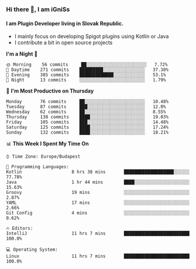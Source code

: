 ### Hi there 👋, I am iGniSs

#### I am Plugin Developer living in Slovak Republic.
- I mainly focus on developing Spigot plugins using Kotlin or Java
- I contribute a bit in open source projects

<!--START_SECTION:waka-->
**I'm a Night 🦉** 

```text
🌞 Morning    56 commits     ██░░░░░░░░░░░░░░░░░░░░░░░   7.72% 
🌆 Daytime    271 commits    █████████░░░░░░░░░░░░░░░░   37.38% 
🌃 Evening    385 commits    █████████████░░░░░░░░░░░░   53.1% 
🌙 Night      13 commits     ░░░░░░░░░░░░░░░░░░░░░░░░░   1.79%

```
📅 **I'm Most Productive on Thursday** 

```text
Monday       76 commits     ██░░░░░░░░░░░░░░░░░░░░░░░   10.48% 
Tuesday      87 commits     ███░░░░░░░░░░░░░░░░░░░░░░   12.0% 
Wednesday    62 commits     ██░░░░░░░░░░░░░░░░░░░░░░░   8.55% 
Thursday     138 commits    ████░░░░░░░░░░░░░░░░░░░░░   19.03% 
Friday       105 commits    ███░░░░░░░░░░░░░░░░░░░░░░   14.48% 
Saturday     125 commits    ████░░░░░░░░░░░░░░░░░░░░░   17.24% 
Sunday       132 commits    ████░░░░░░░░░░░░░░░░░░░░░   18.21%

```


📊 **This Week I Spent My Time On** 

```text
⌚︎ Time Zone: Europe/Budapest

💬 Programming Languages: 
Kotlin                   8 hrs 38 mins       ███████████████████░░░░░░   77.78% 
Java                     1 hr 44 mins        ████░░░░░░░░░░░░░░░░░░░░░   15.63% 
Groovy                   19 mins             ░░░░░░░░░░░░░░░░░░░░░░░░░   2.87% 
YAML                     17 mins             ░░░░░░░░░░░░░░░░░░░░░░░░░   2.66% 
Git Config               4 mins              ░░░░░░░░░░░░░░░░░░░░░░░░░   0.62%

🔥 Editors: 
IntelliJ                 11 hrs 7 mins       █████████████████████████   100.0%

💻 Operating System: 
Linux                    11 hrs 7 mins       █████████████████████████   100.0%

```


<!--END_SECTION:waka-->